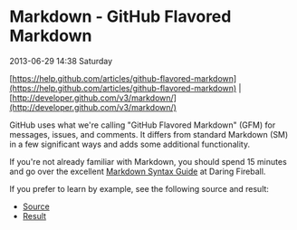Markdown - GitHub Flavored Markdown
===================================

2013-06-29 14:38 Saturday

[https://help.github.com/articles/github-flavored-markdown](https://help.github.com/articles/github-flavored-markdown) | [http://developer.github.com/v3/markdown/](http://developer.github.com/v3/markdown/)

GitHub uses what we&#39;re calling &quot;GitHub Flavored Markdown&quot; (GFM) for messages, issues, and comments. It differs from standard Markdown (SM) in a few significant ways and adds some additional functionality.

If you&#39;re not already familiar with Markdown, you should spend 15 minutes and go over the excellent [Markdown Syntax Guide](http://daringfireball.net/projects/markdown/syntax) at Daring Fireball.

If you prefer to learn by example, see the following source and result:

* [Source](http://github.github.com/github-flavored-markdown/sample_content.html)
* [Result](https://github.com/mojombo/github-flavored-markdown/issues/1)